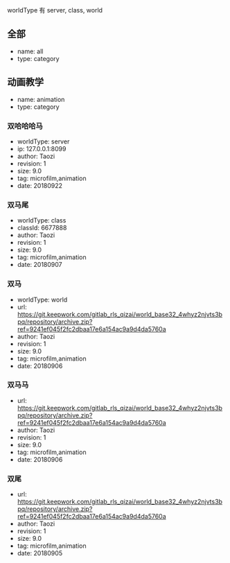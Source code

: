 worldType 有 server, class, world

## 全部
- name: all
- type: category

## 动画教学
- name: animation
- type: category

### 双哈哈哈马
- worldType: server
- ip: 127.0.0.1:8099
- author: Taozi
- revision: 1
- size: 9.0
- tag: microfilm,animation
- date: 20180922

### 双马尾
- worldType: class
- classId: 6677888
- author: Taozi
- revision: 1
- size: 9.0
- tag: microfilm,animation
- date: 20180907

### 双马
- worldType: world
- url: https://git.keepwork.com/gitlab_rls_qizai/world_base32_4whyz2njvts3bpq/repository/archive.zip?ref=9241ef045f2fc2dbaa17e6a154ac9a9d4da5760a
- author: Taozi
- revision: 1
- size: 9.0
- tag: microfilm,animation
- date: 20180906

### 双马马
- url: https://git.keepwork.com/gitlab_rls_qizai/world_base32_4whyz2njvts3bpq/repository/archive.zip?ref=9241ef045f2fc2dbaa17e6a154ac9a9d4da5760a
- author: Taozi
- revision: 1
- size: 9.0
- tag: microfilm,animation
- date: 20180906

### 双尾
- url: https://git.keepwork.com/gitlab_rls_qizai/world_base32_4whyz2njvts3bpq/repository/archive.zip?ref=9241ef045f2fc2dbaa17e6a154ac9a9d4da5760a
- author: Taozi
- revision: 1
- size: 9.0
- tag: microfilm,animation
- date: 20180905